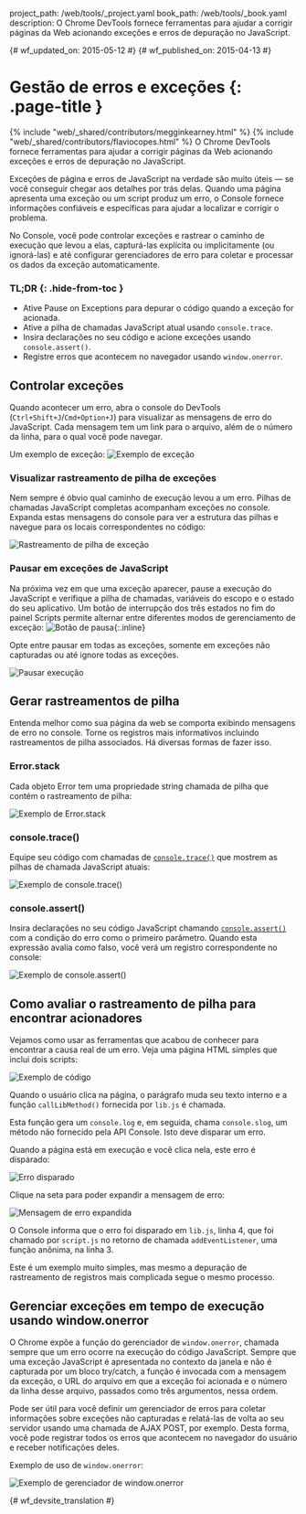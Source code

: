 project_path: /web/tools/_project.yaml
book_path: /web/tools/_book.yaml
description: O Chrome DevTools fornece ferramentas para ajudar a corrigir páginas da Web acionando exceções e erros de depuração no JavaScript.

{# wf_updated_on: 2015-05-12 #}
{# wf_published_on: 2015-04-13 #}

# Gestão de erros e exceções {: .page-title }

{% include "web/_shared/contributors/megginkearney.html" %}
{% include "web/_shared/contributors/flaviocopes.html" %}
O Chrome DevTools fornece ferramentas para ajudar a corrigir páginas da Web acionando exceções e erros de depuração no JavaScript.

Exceções de página e erros de JavaScript na verdade são muito úteis — se você conseguir chegar aos detalhes por trás delas. Quando uma página apresenta uma exceção ou um script produz um erro, o Console fornece informações confiáveis e específicas para ajudar a localizar e corrigir o problema. 

No Console, você pode controlar exceções e rastrear o caminho de execução que levou a elas, capturá-las explícita ou implicitamente (ou ignorá-las) e até configurar gerenciadores de erro para coletar e processar os dados da exceção automaticamente.


### TL;DR {: .hide-from-toc }
- Ative Pause on Exceptions para depurar o código quando a exceção for acionada.
- Ative a pilha de chamadas JavaScript atual usando  <code>console.trace</code>.
- Insira declarações no seu código e acione exceções usando  <code>console.assert()</code>.
- Registre erros que acontecem no navegador usando  <code>window.onerror</code>.


## Controlar exceções

Quando acontecer um erro, abra o console do DevTools (`Ctrl+Shift+J`/`Cmd+Option+J`) para visualizar as mensagens de erro do JavaScript.
Cada mensagem tem um link para o arquivo, além de o número da linha, para o qual você pode navegar.

Um exemplo de exceção:
![Exemplo de exceção](images/track-exceptions-tracking-exceptions.jpg)

### Visualizar rastreamento de pilha de exceções

Nem sempre é óbvio qual caminho de execução levou a um erro.
Pilhas de chamadas JavaScript completas acompanham exceções no console.
Expanda estas mensagens do console para ver a estrutura das pilhas e navegue para os locais correspondentes no código:

![Rastreamento de pilha de exceção](images/track-exceptions-exception-stack-trace.jpg)

### Pausar em exceções de JavaScript

Na próxima vez em que uma exceção aparecer,
pause a execução do JavaScript e verifique a pilha de chamadas,
variáveis do escopo e o estado do seu aplicativo.
Um botão de interrupção dos três estados no fim do painel Scripts permite alternar entre diferentes modos de gerenciamento de exceção: ![Botão de pausa](images/track-exceptions-pause-gray.png){:.inline}

Opte entre pausar em todas as exceções, somente em exceções não capturadas ou até ignore todas as exceções.

![Pausar execução](images/track-exceptions-pause-execution.jpg)

## Gerar rastreamentos de pilha

Entenda melhor como sua página da web se comporta
exibindo mensagens de erro no console.
Torne os registros mais informativos incluindo rastreamentos de pilha associados. Há diversas formas de fazer isso.

### Error.stack
Cada objeto Error tem uma propriedade string chamada de pilha que contém o rastreamento de pilha:

![Exemplo de Error.stack](images/track-exceptions-error-stack.jpg)

### console.trace()

Equipe seu código com chamadas de [`console.trace()`](./console-reference#consoletraceobject) que mostrem as pilhas de chamada JavaScript atuais:

![Exemplo de console.trace()](images/track-exceptions-console-trace.jpg)

### console.assert()

Insira declarações no seu código JavaScript chamando [`console.assert()`](./console-reference#consoleassertexpression-object)
com a condição do erro como o primeiro parâmetro.
Quando esta expressão avalia como falso,
você verá um registro correspondente no console:

![Exemplo de console.assert()](images/track-exceptions-console-assert.jpg)

## Como avaliar o rastreamento de pilha para encontrar acionadores

Vejamos como usar as ferramentas que acabou de conhecer
para encontrar a causa real de um erro.
Veja uma página HTML simples que inclui dois scripts:

![Exemplo de código](images/track-exceptions-example-code.png)

Quando o usuário clica na página,
o parágrafo muda seu texto interno
e a função `callLibMethod()` fornecida por `lib.js` é chamada.

Esta função gera um `console.log`
e, em seguida, chama `console.slog`,
um método não fornecido pela API Console.
Isto deve disparar um erro.

Quando a página está em execução e você clica nela,
este erro é disparado:

![Erro disparado](images/track-exceptions-example-error-triggered.png)

Clique na seta para poder expandir a mensagem de erro:

![Mensagem de erro expandida](images/track-exceptions-example-error-message-expanded.png)

O Console informa que o erro foi disparado em `lib.js`, linha 4,
que foi chamado por `script.js` no retorno de chamada `addEventListener`,
uma função anônima, na linha 3.

Este é um exemplo muito simples,
mas mesmo a depuração de rastreamento de registros mais complicada segue o mesmo processo.

## Gerenciar exceções em tempo de execução usando window.onerror

O Chrome expõe a função do gerenciador de `window.onerror`,
chamada sempre que um erro ocorre na execução do código JavaScript.
Sempre que uma exceção JavaScript é apresentada no contexto da janela e
não é capturada por um bloco try/catch,
a função é invocada com a mensagem da exceção,
o URL do arquivo em que a exceção foi acionada
e o número da linha desse arquivo,
passados como três argumentos, nessa ordem.

Pode ser útil para você definir um gerenciador de erros para coletar informações sobre exceções não capturadas e relatá-las de volta ao seu servidor usando uma chamada de AJAX POST, por exemplo. Desta forma, você pode registrar todos os erros que acontecem no navegador do usuário e receber notificações deles.

Exemplo de uso de `window.onerror`:

![Exemplo de gerenciador de window.onerror](images/runtime-exceptions-window-onerror.jpg)




{# wf_devsite_translation #}
